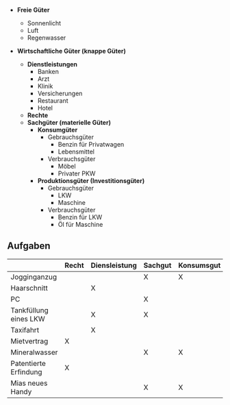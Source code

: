 
- **Freie Güter**
	- Sonnenlicht
	- Luft
	- Regenwasser

- **Wirtschaftliche Güter (knappe Güter)**
	- **Dienstleistungen**
		- Banken
		- Arzt
		- Klinik
		- Versicherungen
		- Restaurant
		- Hotel
	- **Rechte**
	- **Sachgüter (materielle Güter)**
		- **Konsumgüter**
			- Gebrauchsgüter
				- Benzin für Privatwagen
				- Lebensmittel
			- Verbrauchsgüter
				- Möbel
				- Privater PKW
		- **Produktionsgüter (Investitionsgüter)**
			- Gebrauchsgüter
				- LKW
				- Maschine
			- Verbrauchsgüter
				- Benzin für LKW
				- Öl für Maschine

## Aufgaben

|                       | Recht | Diensleistung | Sachgut | Konsumsgut | Gebrauchsgut | Produktionsgut | Verbrauchsgut |
| --------------------- | ----- | ------------- | ------- | ---------- | ------------ | -------------- | ------------- |
| Jogginganzug          |       |               | X       | X          | X            |                |               |
| Haarschnitt           |       | X             |         |            |              |                |               |
| PC                    |       |               | X       |            | X            | X              |               |
| Tankfüllung eines LKW |       | X             | X       |            |              | X              | X             |
| Taxifahrt             |       | X             |         |            |              |                |               |
| Mietvertrag           | X     |               |         |            |              |                |               |
| Mineralwasser         |       |               | X       | X          |              |                | X             |
| Patentierte Erfindung | X     |               |         |            |              |                |               |
| Mias neues Handy      |       |               | X       | X          | X            |                |               |